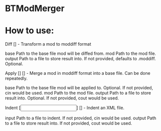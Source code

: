 # BTModMerger

# How to use:

Diff <base> <mod> [<output>]  - Transform a mod to moddiff format

base     Path to the base file mod will be diffed from.
mod      Path to the mod file.
output   Path to a file to store result into. If not provided, defaults to <base>.moddiff. Optional.

Apply [<base>] <mod> [<output>]  - Merge a mod in moddiff format into a base file. Can be done repeatedly.

base     Path to the base file mod will be applied to. Optional. If not provided, cin would be used.
mod      Path to the mod file.
output   Path to a file to store result into. Optional. If not provided, cout would be used.

Indent [<input>] [<output>]  - Indent an XML file.

input    Path to a file to indent. If not provided, cin would be used.
output   Path to a file to store result into. If not provided, cout would be used.

